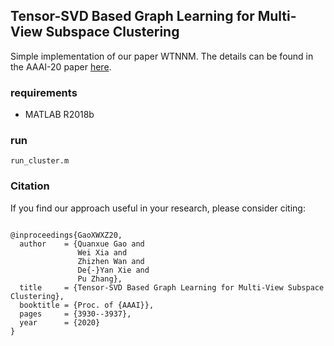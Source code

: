 ## Tensor-SVD Based Graph Learning for Multi-View Subspace Clustering

Simple implementation of our paper WTNNM.
The details can be found in the AAAI-20 paper [here](https://ojs.aaai.org//index.php/AAAI/article/view/5807).

### requirements
- MATLAB R2018b

### run

```
run_cluster.m
```

### Citation

If you find our approach useful in your research, please consider citing:

```

@inproceedings{GaoXWXZ20,
  author    = {Quanxue Gao and
               Wei Xia and
               Zhizhen Wan and
               De{-}Yan Xie and
               Pu Zhang},
  title     = {Tensor-SVD Based Graph Learning for Multi-View Subspace Clustering},
  booktitle = {Proc. of {AAAI}},
  pages     = {3930--3937},
  year      = {2020}
}
```
